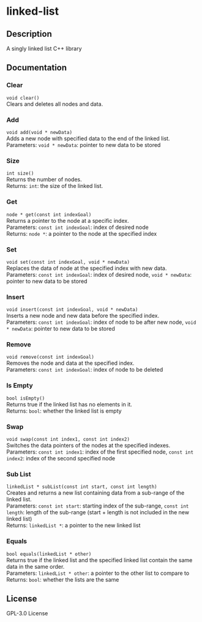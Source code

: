 # linked-list
## Description
A singly linked list C++ library
## Documentation
### Clear
`void clear()`  
Clears and deletes all nodes and data.  
### Add
`void add(void * newData)`  
Adds a new node with specified data to the end of the linked list.  
Parameters: `void * newData`: pointer to new data to be stored  
### Size
`int size()`  
Returns the number of nodes.  
Returns: `int`: the size of the linked list.  
### Get
`node * get(const int indexGoal)`  
Returns a pointer to the node at a specific index.  
Parameters: `const int indexGoal`: index of desired node  
Returns: `node *`: a pointer to the node at the specified index  
### Set
`void set(const int indexGoal, void * newData)`  
Replaces the data of node at the specified index with new data.  
Parameters: `const int indexGoal`: index of desired node, `void * newData`: pointer to new data to be stored  
### Insert
`void insert(const int indexGoal, void * newData)`  
Inserts a new node and new data before the specified index.  
Parameters: `const int indexGoal`: index of node to be after new node, `void * newData`: pointer to new data to be stored  
### Remove
`void remove(const int indexGoal)`  
Removes the node and data at the specified index.  
Parameters: `const int indexGoal`: index of node to be deleted  
### Is Empty
`bool isEmpty()`  
Returns true if the linked list has no elements in it.  
Returns: `bool`: whether the linked list is empty  
### Swap
`void swap(const int index1, const int index2)`  
Switches the data pointers of the nodes at the specified indexes.  
Parameters: `const int index1`: index of the first specified node, `const int index2`: index of the second specified node  
### Sub List
`linkedList * subList(const int start, const int length)`  
Creates and returns a new list containing data from a sub-range of the linked list.  
Parameters: `const int start`: starting index of the sub-range, `const int length`: length of the sub-range (start + length is not included in the new linked list)  
Returns: `linkedList *`: a pointer to the new linked list  
### Equals
`bool equals(linkedList * other)`  
Returns true if the linked list and the specified linked list contain the same data in the same order.  
Parameters: `linkedList * other`: a pointer to the other list to compare to  
Returns: `bool`: whether the lists are the same  
## License
GPL-3.0 License
